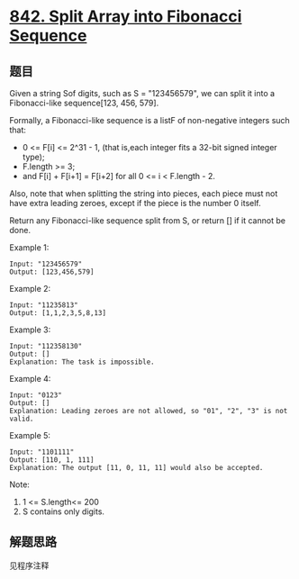 # [842. Split Array into Fibonacci Sequence](https://leetcode.com/problems/split-array-into-fibonacci-sequence/)

## 题目

Given a string Sof digits, such as S = "123456579", we can split it into a Fibonacci-like sequence[123, 456, 579].

Formally, a Fibonacci-like sequence is a listF of non-negative integers such that:

- 0 <= F[i] <= 2^31 - 1, (that is,each integer fits a 32-bit signed integer type);
- F.length >= 3;
- and F[i] + F[i+1] = F[i+2] for all 0 <= i < F.length - 2.

Also, note that when splitting the string into pieces, each piece must not have extra leading zeroes, except if the piece is the number 0 itself.

Return any Fibonacci-like sequence split from S, or return [] if it cannot be done.

Example 1:

```text
Input: "123456579"
Output: [123,456,579]
```

Example 2:

```text
Input: "11235813"
Output: [1,1,2,3,5,8,13]
```

Example 3:

```text
Input: "112358130"
Output: []
Explanation: The task is impossible.
```

Example 4:

```text
Input: "0123"
Output: []
Explanation: Leading zeroes are not allowed, so "01", "2", "3" is not valid.
```

Example 5:

```text
Input: "1101111"
Output: [110, 1, 111]
Explanation: The output [11, 0, 11, 11] would also be accepted.
```

Note:

1. 1 <= S.length<= 200
1. S contains only digits.

## 解题思路

见程序注释
